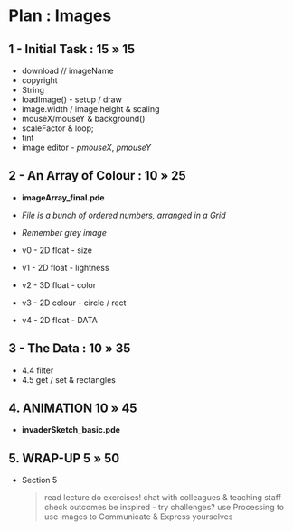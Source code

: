 # Plan : Images


## 1 - Initial Task : 15 » 15
 - download // imageName
 - copyright
 - String
 - loadImage()  - setup / draw
 - image.width / image.height & scaling
 - mouseX/mouseY & background()
 - scaleFactor & loop;
 - tint
 - image editor  - _pmouseX_, _pmouseY_


## 2 - An Array of Colour : 10 » 25

- **imageArray_final.pde**
- _File is a bunch of ordered numbers, arranged in a Grid_
- _Remember grey image_

- v0 - 2D float - size
- v1 - 2D float - lightness
- v2 - 3D float - color
- v3 - 2D colour - circle / rect
- v4 - 2D float - DATA


## 3 - The Data : 10 » 35
 - 4.4 filter
 - 4.5 get / set & rectangles


## 4. ANIMATION 10 » 45

- **invaderSketch_basic.pde**

## 5. WRAP-UP 5 » 50

- Section 5
  > read lecture
  > do exercises!
  > chat with colleagues & teaching staff
  > check outcomes
  > be inspired - try challenges?
  > use Processing to use images to Communicate & Express yourselves